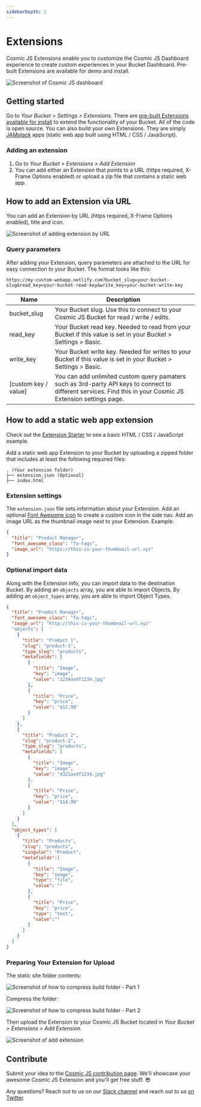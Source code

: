 ```yaml
---
sidebarDepth: 2
---
```


# Extensions

Cosmic JS Extensions enable you to customize the Cosmic JS Dashboard experience to create custom experiences in your Bucket Dashboard.
Pre-built Extensions are available for demo and install.

![Screenshot of Cosmic JS dashboard](https://web-assets.cosmicjs.com/images/docs/dashboard-screenshot.jpg)

## Getting started

Go to _Your Bucket > Settings > Extensions_. There are [pre-built Extensions available for install](https://cosmicjs.com/extensions) to extend the functionality of your Bucket. All of the code is open source. You can also build your own Extensions. They are simply [JAMstack](https://jamstack.org/) apps (static web app built using HTML / CSS / JavaScript).

### Adding an extension

1. Go to _Your Bucket > Extensions > Add Extension_
1. You can add either an Extension that points to a URL (https required, X-Frame Options enabled) or upload a zip file that contains a static web app.

## How to add an Extension via URL

You can add an Extension by URL (https required, X-Frame Options enabled), title and icon.

![Screenshot of adding extension by URL](https://web-assets.cosmicjs.com/images/docs/add-extension-url.png)

### Query parameters

After adding your Extension, query parameters are attached to the URL for easy connection to your Bucket. The format looks like this:

```
https://my-custom-webapp.netlify.com?bucket_slug=your-bucket-slug&read_key=your-bucket-read-key&write_key=your-bucket-write-key
```

| Name                 | Description                                                                                                                                                   |
| -------------------- | ------------------------------------------------------------------------------------------------------------------------------------------------------------- |
| bucket_slug          | Your Bucket slug. Use this to connect to your Cosmic JS Bucket for read / write / edits.                                                                      |
| read_key             | Your Bucket read key. Needed to read from your Bucket if this value is set in your Bucket > Settings > Basic.                                                 |
| write_key            | Your Bucket write key. Needed for writes to your Bucket if this value is set in your Bucket > Settings > Basic.                                               |
| [custom key / value] | You can add unlimited custom query pamaters such as 3rd-party API keys to connect to different services. Find this in your Cosmic JS Extension settings page. |

## How to add a static web app extension

Check out the [Extension Starter](https://github.com/cosmicjs/extension-starter) to see a basic HTML / CSS / JavaScript example.

Add a static web app Extension to your Bucket by uploading a zipped folder that includes at least the following required files:

```
. (Your extension folder)
├── extension.json (Optional)
├── index.html
```

### Extension settings

The `extension.json` file sets information about your Extension. Add an optional [Font Awesome icon](http://fontawesome.io/icons/) to create a custom icon in the side nav. Add an image URL as the thumbnail image next to your Extension. Example:

```json
{
  "title": "Product Manager",
  "font_awesome_class": "fa-tags",
  "image_url": "https://this-is-your-thumbnail-url.xyz"
}
```

### Optional import data

Along with the Extension info, you can import data to the destination Bucket. By adding an `objects` array, you are able to import Objects. By adding an `object_types` array, you are able to import Object Types.

```json
{
  "title": "Product Manager",
  "font_awesome_class": "fa-tags",
  "image_url": "http://this-is-your-thumbnail-url.xyz"
  "objects": [
    {
      "title": "Product 1",
      "slug": "product-1",
      "type_slug": "products",
      "metafields": [
        {
          "title": "Image",
          "key": "image",
          "value": "1234asdf1234.jpg"
        },
        {
          "title": "Price",
          "key": "price",
          "value": "$12.99"
        }
      ]
    },
    {
      "title": "Product 2",
      "slug": "product-2",
      "type_slug": "products",
      "metafields": [
        {
          "title": "Image",
          "key": "image",
          "value": "4321asdf1234.jpg"
        },
        {
          "title": "Price",
          "key": "price",
          "value": "$14.99"
        }
      ]
    }
  ],
  "object_types": [
    {
      "title": "Products",
      "slug": "products",
      "singular": "Product",
      "metafields":[
        {
          "title": "Image",
          "key": "image",
          "type": "file",
          "value": ""
        },
        {
          "title": "Price",
          "key": "price",
          "type": "text",
          "value":""
        }
      ]
    }
  ]
}
```

### Preparing Your Extension for Upload

The static site folder contents:

![Screenshot of how to compress build folder - Part 1](https://web-assets.cosmicjs.com/images/docs/compress-1.png)

Compress the folder:

![Screenshot of how to compress build folder - Part 2](https://web-assets.cosmicjs.com/images/docs/compress-2.png)

Then upload the Extension to your Cosmic JS Bucket located in *Your Bucket > Extensions > Add Extension*.

![Screenshot of add extension](https://web-assets.cosmicjs.com/images/docs/add-extension-zip.png)

## Contribute

Submit your idea to the [Cosmic JS contribution page](https://cosmicjs.com/contribute). We'll showcase your awesome Cosmic JS Extension and you'll get free stuff. 😎

Any questions? Reach out to us on our [Slack channel](https://cosmicjs.com/community) and reach out to us [on Twitter](https://twitter.com/cosmic_js).
